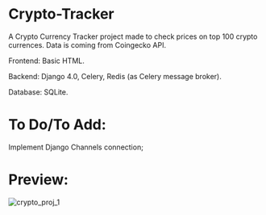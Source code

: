 # Crypto-Tracker

A Crypto Currency Tracker project made to check prices on top 100 crypto currences. Data is coming from Coingecko API.

Frontend: Basic HTML.

Backend: Django 4.0, Celery, Redis (as Celery message broker).

Database: SQLite.

# To Do/To Add:

Implement Django Channels connection;

# Preview:

![crypto_proj_1](https://user-images.githubusercontent.com/86254474/172397460-2806f735-013d-4188-9020-47550dac31b1.png)


